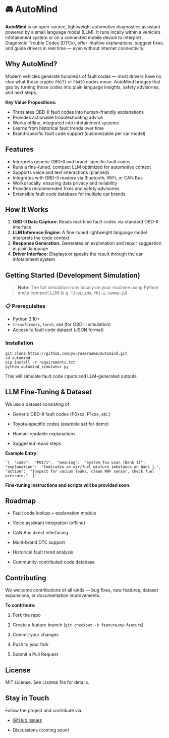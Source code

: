 
# 🚘 AutoMind

**AutoMind** is an open-source, lightweight automotive diagnostics assistant powered by a small language model (LLM). It runs locally within a vehicle’s infotainment system or on a connected mobile device to interpret Diagnostic Trouble Codes (DTCs), offer intuitive explanations, suggest fixes, and guide drivers in real time — even without internet connectivity.

##  Why AutoMind?

Modern vehicles generate hundreds of fault codes — most drivers have no clue what those cryptic `P0171` or `P0420` codes mean. AutoMind bridges that gap by turning those codes into plain language insights, safety advisories, and next steps.

**Key Value Propositions:**
-  Translates OBD-II fault codes into human-friendly explanations
- Provides actionable troubleshooting advice
- Works offline, integrated into infotainment systems
- Learns from historical fault trends over time
- Brand-specific fault code support (customizable per car model)

## Features

- Interprets generic OBD-II and brand-specific fault codes
- Runs a fine-tuned, compact LLM optimized for automotive context
- Supports voice and text interactions (planned)
- Integrates with OBD-II readers via Bluetooth, WiFi, or CAN Bus
- Works locally, ensuring data privacy and reliability
- Provides recommended fixes and safety advisories
- Extensible fault code database for multiple car brands

## How It Works

1. **OBD-II Data Capture:** Reads real-time fault codes via standard OBD-II interface
2. **LLM Inference Engine:** A fine-tuned lightweight language model interprets the code context
3. **Response Generation:** Generates an explanation and repair suggestion in plain language
4. **Driver Interface:** Displays or speaks the result through the car infotainment system

## Getting Started (Development Simulation)

> **Note:** The full simulation runs locally on your machine using Python and a compact LLM (e.g. `TinyLLaMA`, `Phi-2`, `Gemma-2B`)

### 📋 Prerequisites
- Python 3.10+
- `transformers`, `torch`, `obd` (for OBD-II simulation)
- Access to fault code dataset (JSON format)

### Installation

    git clone https://github.com/yourusername/automind.git
    cd automind
    pip install -r requirements.txt
    python automind_simulator.py

This will simulate fault code inputs and LLM-generated outputs.

##  LLM Fine-Tuning & Dataset

We use a dataset consisting of:

-   Generic OBD-II fault codes (P0xxx, P1xxx, etc.)
    
-   Toyota-specific codes (example set for demo)
    
-   Human-readable explanations
    
-   Suggested repair steps
    

**Example Entry:**

    `{  "code":  "P0171",  "meaning":  "System Too Lean (Bank 1)",  "explanation":  "Indicates an air/fuel mixture imbalance on Bank 1.",  "action":  "Inspect for vacuum leaks, clean MAF sensor, check fuel pressure."  }`

**Fine-tuning instructions and scripts will be provided soon.**

## Roadmap

-   Fault code lookup + explanation module
    
-   Voice assistant integration (offline)
    
-   CAN Bus direct interfacing
    
-   Multi-brand DTC support
    
-   Historical fault trend analysis
    
-   Community-contributed code database
    

## Contributing

We welcome contributions of all kinds — bug fixes, new features, dataset expansions, or documentation improvements.

**To contribute:**

1.  Fork the repo
    
2.  Create a feature branch (`git checkout -b feature/my-feature`)
    
3.  Commit your changes
    
4.  Push to your fork
    
5.  Submit a Pull Request
    
## License

MIT License. See `LICENSE` file for details.

## Stay in Touch

Follow the project and contribute via:

-   [GitHub Issues](https://github.com/karthagokul/automind/issues)
    
-   Discussions (coming soon)
